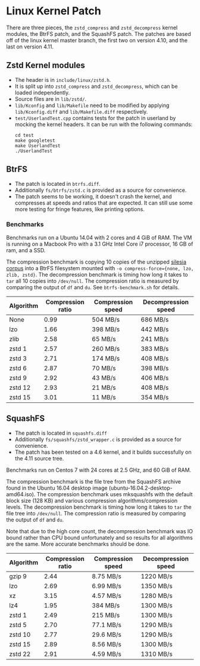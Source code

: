 # Linux Kernel Patch

There are three pieces, the `zstd_compress` and `zstd_decompress` kernel modules, the BtrFS patch, and the SquashFS patch.
The patches are based off of the linux kernel master branch, the first two on version 4.10, and the last on version 4.11.

## Zstd Kernel modules

* The header is in `include/linux/zstd.h`.
* It is split up into `zstd_compress` and `zstd_decompress`, which can be loaded independently.
* Source files are in `lib/zstd/`.
* `lib/Kconfig` and `lib/Makefile` need to be modified by applying `lib/Kconfig.diff` and `lib/Makefile.diff` respectively.
* `test/UserlandTest.cpp` contains tests for the patch in userland by mocking the kernel headers.
  It can be run with the following commands:
  ```
  cd test
  make googletest
  make UserlandTest
  ./UserlandTest
  ```

## BtrFS

* The patch is located in `btrfs.diff`.
* Additionally `fs/btrfs/zstd.c` is provided as a source for convenience.
* The patch seems to be working, it doesn't crash the kernel, and compresses at speeds and ratios that are expected.
  It can still use some more testing for fringe features, like printing options.

### Benchmarks

Benchmarks run on a Ubuntu 14.04 with 2 cores and 4 GiB of RAM.
The VM is running on a Macbook Pro with a 3.1 GHz Intel Core i7 processor,
16 GB of ram, and a SSD.

The compression benchmark is copying 10 copies of the
unzipped [silesia corpus](http://mattmahoney.net/dc/silesia.html) into a BtrFS
filesystem mounted with `-o compress-force={none, lzo, zlib, zstd}`.
The decompression benchmark is timing how long it takes to `tar` all 10 copies
into `/dev/null`.
The compression ratio is measured by comparing the output of `df` and `du`.
See `btrfs-benchmark.sh` for details.

| Algorithm | Compression ratio | Compression speed | Decompression speed |
|-----------|-------------------|-------------------|---------------------|
| None      | 0.99              | 504 MB/s          | 686 MB/s            |
| lzo       | 1.66              | 398 MB/s          | 442 MB/s            |
| zlib      | 2.58              | 65 MB/s           | 241 MB/s            |
| zstd 1    | 2.57              | 260 MB/s          | 383 MB/s            |
| zstd 3    | 2.71              | 174 MB/s          | 408 MB/s            |
| zstd 6    | 2.87              | 70 MB/s           | 398 MB/s            |
| zstd 9    | 2.92              | 43 MB/s           | 406 MB/s            |
| zstd 12   | 2.93              | 21 MB/s           | 408 MB/s            |
| zstd 15   | 3.01              | 11 MB/s           | 354 MB/s            |

## SquashFS

* The patch is located in `squashfs.diff`
* Additionally `fs/squashfs/zstd_wrapper.c` is provided as a source for convenience.
* The patch has been tested on a 4.6 kernel, and it builds successfully on the 4.11 source tree.

Benchmarks run on Centos 7 with 24 cores at 2.5 GHz, and 60 GiB of RAM.

The compression benchmark is the file tree from the SquashFS archive found in the
Ubuntu 16.04 desktop image (ubuntu-16.04.2-desktop-amd64.iso).
The compression benchmark uses mksquashfs with the default block size (128 KB)
and various compression algorithms/compression levels.
The decompression benchmark is timing how long it takes to `tar` the file tree
into `/dev/null`.
The compression ratio is measured by comparing the output of `df` and `du`.

Note that due to the high core count, the decompression benchmark was IO bound
rather than CPU bound unfortunately and so results for all algorithms are the same.
More accurate benchmarks should be done.

| Algorithm | Compression ratio | Compression speed | Decompression speed |
|-----------|-------------------|-------------------|---------------------|
| gzip 9    | 2.44              | 8.75 MB/s         | 1220 MB/s           |
| lzo       | 2.69              | 6.99 MB/s         | 1350 MB/s           |
| xz        | 3.15              | 4.57 MB/s         | 1280 MB/s           |
| lz4       | 1.95              | 384 MB/s          | 1300 MB/s           |
| zstd 1    | 2.49              | 215 MB/s          | 1300 MB/s           |
| zstd 5    | 2.70              | 77.1 MB/s         | 1290 MB/s           |
| zstd 10   | 2.77              | 29.6 MB/s         | 1290 MB/s           |
| zstd 15   | 2.89              | 8.56 MB/s         | 1300 MB/s           |
| zstd 22   | 2.91              | 4.59 MB/s         | 1310 MB/s           |
